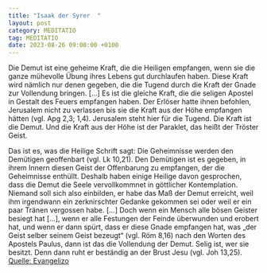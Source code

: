 ```yaml
---
title: "Isaak der Syrer  "
layout: post
category: MEDITATIO
tag: MEDITATIO
date: 2023-08-26 09:00:00 +0100
---
```

Die Demut ist eine geheime Kraft, die die Heiligen empfangen, wenn sie die ganze mühevolle Übung ihres Lebens gut durchlaufen haben. Diese Kraft wird nämlich nur denen gegeben, die die Tugend durch die Kraft der Gnade zur Vollendung bringen. […] Es ist die gleiche Kraft, die die seligen Apostel in Gestalt des Feuers empfangen haben.<!--more--> Der Erlöser hatte ihnen befohlen, Jerusalem nicht zu verlassen bis sie die Kraft aus der Höhe empfangen hätten (vgl. Apg 2,3; 1,4). Jerusalem steht hier für die Tugend. Die Kraft ist die Demut. Und die Kraft aus der Höhe ist der Paraklet, das heißt der Tröster Geist. 

Das ist es, was die Heilige Schrift sagt: Die Geheimnisse werden den Demütigen geoffenbart (vgl. Lk 10,21). Den Demütigen ist es gegeben, in ihrem Innern diesen Geist der Offenbarung zu empfangen, der die Geheimnisse enthüllt. Deshalb haben einige Heilige davon gesprochen, dass die Demut die Seele vervollkommnet in göttlicher Kontemplation. Niemand soll sich also einbilden, er habe das Maß der Demut erreicht, weil ihm irgendwann ein zerknirschter Gedanke gekommen sei oder weil er ein paar Tränen vergossen habe. […] Doch wenn ein Mensch alle bösen Geister besiegt hat […], wenn er alle Festungen der Feinde überwunden und erobert hat, und wenn er dann spürt, dass er diese Gnade empfangen hat, was „der Geist selber seinem Geist bezeugt“ (vgl. Röm 8,16) nach den Worten des Apostels Paulus, dann ist das die Vollendung der Demut. Selig ist, wer sie besitzt. Denn dann ruht er beständig an der Brust Jesu (vgl. Joh 13,25).
[Quelle: Evangelizo](https://evangeliumtagfuertag.org/DE/gospel)